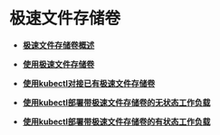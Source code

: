 # 极速文件存储卷<a name="cce_01_0329"></a>

-   **[极速文件存储卷概述](极速文件存储卷概述-116.md)**  

-   **[使用极速文件存储卷](使用极速文件存储卷-117.md)**  

-   **[使用kubectl对接已有极速文件存储卷](使用kubectl对接已有极速文件存储卷-118.md)**  

-   **[使用kubectl部署带极速文件存储卷的无状态工作负载](使用kubectl部署带极速文件存储卷的无状态工作负载-119.md)**  

-   **[使用kubectl部署带极速文件存储卷的有状态工作负载](使用kubectl部署带极速文件存储卷的有状态工作负载-120.md)**  


